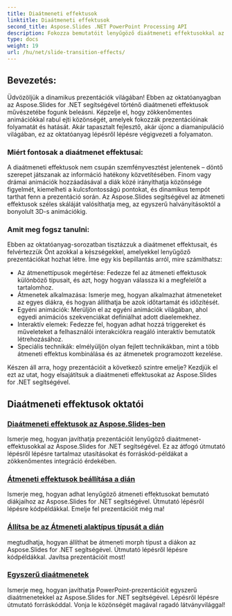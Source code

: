 ```yaml
---
title: Diaátmeneti effektusok
linktitle: Diaátmeneti effektusok
second_title: Aspose.Slides .NET PowerPoint Processing API
description: Fokozza bemutatóit lenyűgöző diaátmeneti effektusokkal az Aspose.Slides for .NET segítségével. Ismerje meg, hogyan adhat dinamikus animációkat a diákhoz a lenyűgöző megtekintési élmény érdekében.
type: docs
weight: 19
url: /hu/net/slide-transition-effects/
---
```


## Bevezetés:

Üdvözöljük a dinamikus prezentációk világában! Ebben az oktatóanyagban az Aspose.Slides for .NET segítségével történő diaátmeneti effektusok művészetébe fogunk beleásni. Képzelje el, hogy zökkenőmentes animációkkal rabul ejti közönségét, amelyek fokozzák prezentációinak folyamatát és hatását. Akár tapasztalt fejlesztő, akár újonc a diamanipuláció világában, ez az oktatóanyag lépésről lépésre végigvezeti a folyamaton.

### Miért fontosak a diaátmenet effektusai:

A diaátmeneti effektusok nem csupán szemfényvesztést jelentenek – döntő szerepet játszanak az információ hatékony közvetítésében. Finom vagy drámai animációk hozzáadásával a diák közé irányíthatja közönsége figyelmét, kiemelheti a kulcsfontosságú pontokat, és dinamikus tempót tarthat fenn a prezentáció során. Az Aspose.Slides segítségével az átmeneti effektusok széles skáláját valósíthatja meg, az egyszerű halványításoktól a bonyolult 3D-s animációkig.

### Amit meg fogsz tanulni:

Ebben az oktatóanyag-sorozatban tisztázzuk a diaátmenet effektusait, és felvértezzük Önt azokkal a készségekkel, amelyekkel lenyűgöző prezentációkat hozhat létre. Íme egy kis bepillantás arról, mire számíthatsz:

- Az átmenettípusok megértése: Fedezze fel az átmeneti effektusok különböző típusait, és azt, hogy hogyan válassza ki a megfelelőt a tartalomhoz.
- Átmenetek alkalmazása: Ismerje meg, hogyan alkalmazhat átmeneteket az egyes diákra, és hogyan állíthatja be azok időtartamát és időzítését.
- Egyéni animációk: Merüljön el az egyéni animációk világában, ahol egyedi animációs szekvenciákat definiálhat adott diaelemekhez.
- Interaktív elemek: Fedezze fel, hogyan adhat hozzá triggereket és műveleteket a felhasználói interakciókra reagáló interaktív bemutatók létrehozásához.
- Speciális technikák: elmélyüljön olyan fejlett technikákban, mint a több átmeneti effektus kombinálása és az átmenetek programozott kezelése.

Készen áll arra, hogy prezentációit a következő szintre emelje? Kezdjük el ezt az utat, hogy elsajátítsuk a diaátmeneti effektusokat az Aspose.Slides for .NET segítségével.

## Diaátmeneti effektusok oktatói
### [Diaátmeneti effektusok az Aspose.Slides-ben](./slide-transition-effects/)
Ismerje meg, hogyan javíthatja prezentációit lenyűgöző diaátmenet-effektusokkal az Aspose.Slides for .NET segítségével. Ez az átfogó útmutató lépésről lépésre tartalmaz utasításokat és forráskód-példákat a zökkenőmentes integráció érdekében.
### [Átmeneti effektusok beállítása a dián](./set-transition-effects/)
Ismerje meg, hogyan adhat lenyűgöző átmeneti effektusokat bemutató diákjaihoz az Aspose.Slides for .NET segítségével. Útmutató lépésről lépésre kódpéldákkal. Emelje fel prezentációit még ma! 
### [Állítsa be az Átmeneti alaktípus típusát a dián](./set-transition-morph-type/)
megtudhatja, hogyan állíthat be átmeneti morph típust a diákon az Aspose.Slides for .NET segítségével. Útmutató lépésről lépésre kódpéldákkal. Javítsa prezentációit most! 
### [Egyszerű diaátmenetek](./simple-slide-transitions/)
Ismerje meg, hogyan javíthatja PowerPoint-prezentációit egyszerű diaátmenetekkel az Aspose.Slides for .NET segítségével. Lépésről lépésre útmutató forráskóddal. Vonja le közönségét magával ragadó látványvilággal!